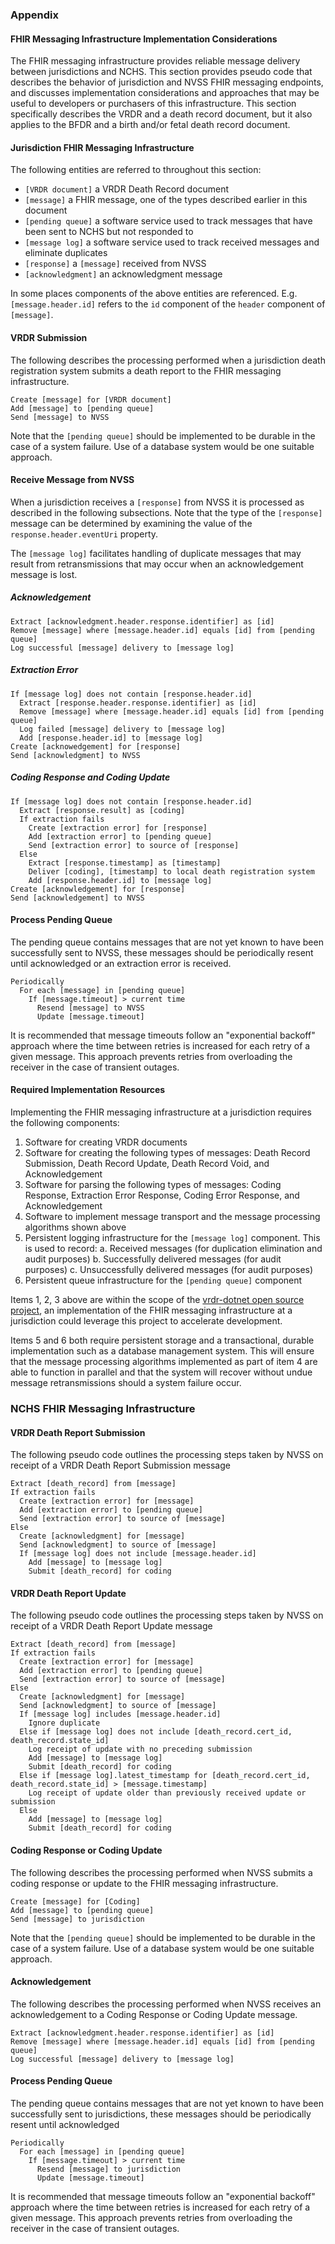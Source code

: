 ### Appendix
#### FHIR Messaging Infrastructure Implementation Considerations

The FHIR messaging infrastructure provides reliable message delivery between jurisdictions and NCHS. This section provides pseudo code that describes the behavior of jurisdiction and NVSS FHIR messaging endpoints, and discusses implementation considerations and approaches that may be useful to developers or purchasers of this infrastructure. This section specifically describes the VRDR and a death record document, but it also applies to the BFDR and a birth and/or fetal death record document.

#### Jurisdiction FHIR Messaging Infrastructure

The following entities are referred to throughout this section:

- `[VRDR document]` a VRDR Death Record document
- `[message]` a FHIR message, one of the types described earlier in this document
- `[pending queue]` a software service used to track messages that have been sent to NCHS but not responded to
- `[message log]` a software service used to track received messages and eliminate duplicates
- `[response]` a `[message]` received from NVSS
- `[acknowledgment]` an acknowledgment message

In some places components of the above entities are referenced. E.g. `[message.header.id]` refers to the `id` component of the `header` component of `[message]`.

#### VRDR Submission

The following describes the processing performed when a jurisdiction death registration system submits a death report to the FHIR messaging infrastructure.

    Create [message] for [VRDR document]
    Add [message] to [pending queue]
    Send [message] to NVSS

Note that the `[pending queue]` should be implemented to be durable in the case of a system failure. Use of a database system would be one suitable approach.

#### Receive Message from NVSS

When a jurisdiction receives a `[response]` from NVSS it is processed as described in the following subsections. Note that the type of the `[response]` message can be determined by examining the value of the `response.header.eventUri` property.

The `[message log]` facilitates handling of duplicate messages that may result from retransmissions that may occur when an acknowledgement message is lost.

##### Acknowledgement

    Extract [acknowledgment.header.response.identifier] as [id]
    Remove [message] where [message.header.id] equals [id] from [pending queue]
    Log successful [message] delivery to [message log]

##### Extraction Error

    If [message log] does not contain [response.header.id]
      Extract [response.header.response.identifier] as [id]
      Remove [message] where [message.header.id] equals [id] from [pending queue]
      Log failed [message] delivery to [message log]
      Add [response.header.id] to [message log]
    Create [acknowedgement] for [response]
    Send [acknowledgment] to NVSS


##### Coding Response and Coding Update

    If [message log] does not contain [response.header.id]
      Extract [response.result] as [coding]
      If extraction fails
        Create [extraction error] for [response]
        Add [extraction error] to [pending queue]
        Send [extraction error] to source of [response]
      Else
        Extract [response.timestamp] as [timestamp]
        Deliver [coding], [timestamp] to local death registration system
        Add [response.header.id] to [message log]
    Create [acknowledgement] for [response]
    Send [acknowledgement] to NVSS

#### Process Pending Queue

The pending queue contains messages that are not yet known to have been successfully sent to NVSS, these messages should be periodically resent until acknowledged or an extraction error is received.

    Periodically
      For each [message] in [pending queue]
        If [message.timeout] > current time
          Resend [message] to NVSS
          Update [message.timeout]

It is recommended that message timeouts follow an "exponential backoff" approach where the time between retries is increased for each retry of a given message. This approach prevents retries from overloading the receiver in the case of transient outages.

#### Required Implementation Resources

Implementing the FHIR messaging infrastructure at a jurisdiction requires the following components:

1. Software for creating VRDR documents
2. Software for creating the following types of messages: Death Record Submission, Death Record Update, Death Record Void, and Acknowledgement
3. Software for parsing the following types of messages: Coding Response, Extraction Error Response, Coding Error Response, and Acknowledgement
4. Software to implement message transport and the message processing algorithms shown above
5. Persistent logging infrastructure for the `[message log]` component. This is used to record:
   a. Received messages (for duplication elimination and audit purposes)
   b. Successfully delivered messages (for audit purposes)
   c. Unsuccessfully delivered messages (for audit purposes)
6. Persistent queue infrastructure for the `[pending queue]` component

Items 1, 2, 3 above are within the scope of the [vrdr-dotnet open source project](https://github.com/nightingaleproject/vrdr-dotnet), an implementation of the FHIR messaging infrastructure at a jurisdiction could leverage this project to accelerate development.

Items 5 and 6 both require persistent storage and a transactional, durable implementation such as a database management system. This will ensure that the message processing algorithms implemented as part of item 4 are able to function in parallel and that the system will recover without undue message retransmissions should a system failure occur.

### NCHS FHIR Messaging Infrastructure

#### VRDR Death Report Submission

The following pseudo code outlines the processing steps taken by NVSS on receipt of a VRDR Death Report Submission message

    Extract [death_record] from [message]
    If extraction fails
      Create [extraction error] for [message]
      Add [extraction error] to [pending queue]
      Send [extraction error] to source of [message]
    Else
      Create [acknowledgment] for [message]
      Send [acknowledgment] to source of [message]
      If [message log] does not include [message.header.id]
        Add [message] to [message log]
        Submit [death_record] for coding

#### VRDR Death Report Update

The following pseudo code outlines the processing steps taken by NVSS on receipt of a VRDR Death Report Update message

    Extract [death_record] from [message]
    If extraction fails
      Create [extraction error] for [message]
      Add [extraction error] to [pending queue]
      Send [extraction error] to source of [message]
    Else
      Create [acknowledgment] for [message]
      Send [acknowledgment] to source of [message]
      If [message log] includes [message.header.id]
        Ignore duplicate
      Else if [message log] does not include [death_record.cert_id, death_record.state_id]
        Log receipt of update with no preceding submission
        Add [message] to [message log]
        Submit [death_record] for coding
      Else if [message log].latest_timestamp for [death_record.cert_id, death_record.state_id] > [message.timestamp]
        Log receipt of update older than previously received update or submission
      Else
        Add [message] to [message log]
        Submit [death_record] for coding

#### Coding Response or Coding Update

The following describes the processing performed when NVSS submits a coding response or update to the FHIR messaging infrastructure.

    Create [message] for [Coding]
    Add [message] to [pending queue]
    Send [message] to jurisdiction

Note that the `[pending queue]` should be implemented to be durable in the case of a system failure. Use of a database system would be one suitable approach.

#### Acknowledgement

The following describes the processing performed when NVSS receives an acknowledgement to a Coding Response or Coding Update message.

    Extract [acknowledgment.header.response.identifier] as [id]
    Remove [message] where [message.header.id] equals [id] from [pending queue]
    Log successful [message] delivery to [message log]

#### Process Pending Queue

The pending queue contains messages that are not yet known to have been successfully sent to jurisdictions, these messages should be periodically resent until acknowledged

    Periodically
      For each [message] in [pending queue]
        If [message.timeout] > current time
          Resend [message] to jurisdiction
          Update [message.timeout]

It is recommended that message timeouts follow an "exponential backoff" approach where the time between retries is increased for each retry of a given message. This approach prevents retries from overloading the receiver in the case of transient outages.